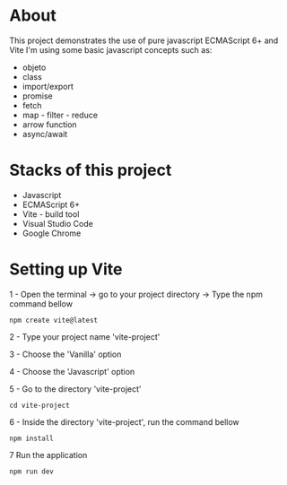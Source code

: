 # About
This project demonstrates the use of pure javascript  ECMAScript 6+ and Vite
I'm using some basic javascript concepts such as:     
- objeto
- class
- import/export    
- promise
- fetch
- map - filter - reduce
- arrow function
- async/await

# Stacks of this project
- Javascript
- ECMAScript 6+
- Vite - build tool
- Visual Studio Code
- Google Chrome

# Setting up Vite
1 - Open the terminal -> go to your project directory -> Type the npm command bellow

```terminal
npm create vite@latest
```

2 - Type your project name 'vite-project'

3 - Choose the 'Vanilla' option

4 - Choose the 'Javascript' option

5 - Go to the directory 'vite-project'
```terminal
cd vite-project
```

6 - Inside the directory 'vite-project', run the command bellow
```terminal
npm install
```

7 Run the application
```
npm run dev
```
